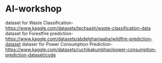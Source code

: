 # AI-workshop
dataset for Waste Classification- https://www.kaggle.com/datasets/techsash/waste-classification-data
dataset for Forestfire prediction- https://www.kaggle.com/datasets/abdelghaniaaba/wildfire-prediction-dataset
dataser for Power Consumption Prediction- https://www.kaggle.com/datasets/ruchikakumbhar/power-consumption-prediction-dataset/code
